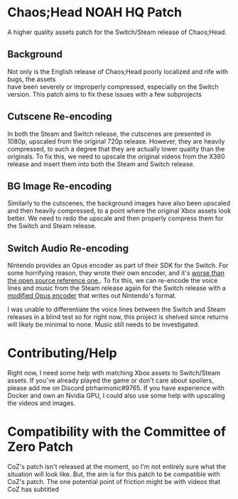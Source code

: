 # Chaos;Head NOAH HQ Patch

A higher quality assets patch for the Switch/Steam release of Chaos;Head.

## Background

Not only is the English release of Chaos;Head poorly localized and rife with bugs, the assets  
have been severely or improperly compressed, especially on the Switch version. This patch aims 
to fix these issues with a few subprojects

## Cutscene Re-encoding

In both the Steam and Switch release, the cutscenes are presented in 1080p, upscaled from the original 
720p release. However, they are heavily compressed, to such a degree that they are actually lower quality 
than the originals. To fix this, we need to upscale the original videos from the X360 release
and insert them into both the Steam and Switch release.

## BG Image Re-encoding

Similarly to the cutscenes, the background images have also been upscaled and then heavily compressed, to 
a point where the original Xbox assets look better. We need to redo the upscale and then properly 
compress them for the Switch and Steam release.

## Switch Audio Re-encoding

Nintendo provides an Opus encoder as part of their SDK for the Switch. For some horrifying reason,
they wrote their own encoder, and it's [worse than the open source reference one.](https://twitter.com/masagratordev/status/1571210220696702977).
To fix this, we can re-encode the voice lines and music from the Steam release again for the 
Switch release with a [modified Opus encoder](https://github.com/pmdevita/NXAEncode_ChaosHead) that writes out Nintendo's format.

I was unable to differentiate the voice lines between the Switch and Steam releases in a blind test
so for right now, this project is shelved since returns will likely be minimal to none. Music still 
needs to be investigated.


# Contributing/Help

Right now, I need some help with matching Xbox assets to Switch/Steam assets. If you've already played 
the game or don't care about spoilers, please add me on Discord ptrharmonic#9765. If you have experience
with Docker and own an Nvidia GPU, I could also use some help with upscaling the videos and images.


# Compatibility with the Committee of Zero Patch

CoZ's patch isn't released at the moment, so I'm not entirely sure what the situation will look like. But,
the aim is for this patch to be compatible with CoZ's patch. The one potential point of friction might be 
with videos that CoZ has subtitled 

